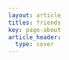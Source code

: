 ```yaml
---
layout: article
titles: friends
key: page-about
article_header:
  type: cover
---
```

<iframe frameborder="no" border="0" marginwidth="0" marginheight="0" width=330 height=86 allow="autoplay" src="https://music.163.com/outchain/player?type=2&id=2108827013&auto=1" style="display:none"></iframe>





